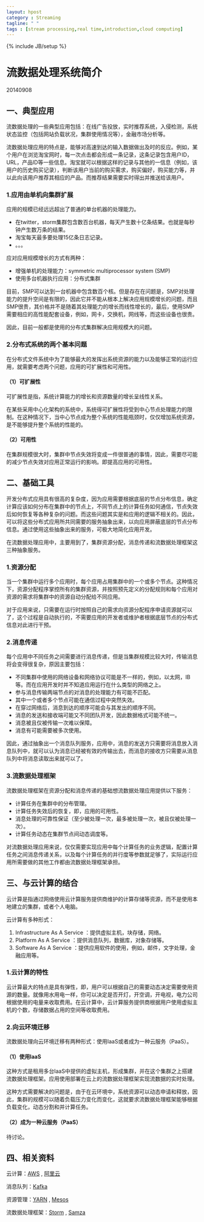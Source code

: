 ```yaml
---
layout: hpost
category : Streaming
tagline: " "
tags : [stream processing,real time,introduction,cloud computing]
---
```

{% include JB/setup %}

# 流数据处理系统简介

20140908

## 一、典型应用

流数据处理的一些典型应用包括：在线广告投放，实时推荐系统，入侵检测，系统状态监控（包括网站负载状况，集群使用情况等），金融市场分析等。

流数据处理应用的特点是，能够对高速到达的输入数据做出及时的反应。例如，某个用户在浏览淘宝网时，每一次点击都会形成一条记录，这条记录包含用户ID，URL，产品ID等一些信息。淘宝就可以根据这样的记录与其他的一信息（例如，该用户的历史购买记录），判断该用户当前的购买需求，购买偏好，购买能力等，并以此向该用户推荐其相应的产品。而推荐结果需要实时得出并推送给该用户。

### 1.应用由单机向集群扩展

应用的规模已经远远超出了普通的单台机器的处理能力。

- 在twitter，storm集群包含数百台机器，每天产生数十亿条结果。也就是每秒钟产生数万条的结果。
- 淘宝每天最多要处理15亿条日志记录。
- 。。。

应对应用规模增长的方式有两种：

- 增强单机的处理能力：symmetric multiprocessor system (SMP)
- 使用多台机器执行应用：分布式集群

目前，SMP可以达到一台机器中包含数百个核。但是存在在问题是，SMP对处理能力的提升空间是有限的，因此它并不能从根本上解决应用规模增长的问题，而且SMP很贵，其价格并不是随着其处理能力的增长而线性增长的，最后，使用SMP需要相应的高性能配套设备，例如，网卡，交换机，网线等，而这些设备也很贵。

因此，目前一般都是使用的分布式集群解决应用规模大的问题。

### 2.分布式系统的两个基本问题

在分布式文件系统中为了能够最大的发挥出系统资源的能力以及能够正常的运行应用，就需要考虑两个问题，应用的可扩展性和可用性。

#### （1）可扩展性

可扩展性是指，系统计算能力的增长和资源数量的增长呈线性关系。

在某些采用中心化架构的系统中，系统得可扩展性将受到中心节点处理能力的限制。在这种情况下，当中心节点成为整个系统的性能瓶颈时，仅仅增加系统资源，是不能够提升整个系统的性能的。

#### （2）可用性

在集群规模很大时，集群中节点失效将变成一件很普通的事情，因此，需要尽可能的减少节点失效对应用正常运行的影响。即提高应用的可用性。

## 二、基础工具

开发分布式应用具有很高的复杂度，因为应用需要根据底层的节点分布信息，确定计算应该如何分布在集群中的节点上，不同节点上的计算任务如何通信，节点失效后如何恢复等各种复杂的问题。而这些问题其实是和应用的逻辑不相关的。因此，可以将这些分布式应用所共同需要的服务抽象出来，以向应用屏蔽底层的节点分布信息。通过使用这些抽象出来的服务，可极大地简化应用开发。

在流数据处理应用中，主要用到了，集群资源分配，消息传递和流数据处理框架这三种抽象服务。

### 1.资源分配

当一个集群中运行多个应用时，每个应用占用集群中的一个或多个节点。这种情况下，资源分配程序掌控所有的集群资源，并按照预先定义的分配规则和每个应用对资源的需求将集群中的资源自动分配给不同应用。

对于应用来说，只需要在运行时按照自己的需求向资源分配程序申请资源就可以了，这个过程是自动执行的，不需要应用的开发者或维护者根据底层节点的分布式信息对此进行干预。

### 2.消息传递

每个应用中不同任务之间需要进行消息传递，但是当集群规模比较大时，传输消息将会变得很复杂，原因主要包括：

- 不同集群中使用的网络设备和网络协议可能是不一样的，例如，以太网，IB等。而在应用开发时并不知道应用运行在什么类型的网络之上。
- 参与消息传输两端节点的对消息的处理能力有可能不匹配。
- 其中一个或者多个节点可能在通信过程中突然失效。
- 在穿过网络后，消息到达的顺序可能会与其发出的顺序不同。
- 消息的发送和接收端可能又不同团队开发，因此数据格式可能不统一。
- 消息被且仅被传输一次难以保障。
- 消息有可能需要被多次使用。

因此，通过抽象出一个消息队列服务，应用中，消息的发送方只需要将消息放入消息队列中，就可以认为消息已经被有效的传输出去，而消息的接收方只需要从消息队列中将消息读取出来就可以了。

### 3.流数据处理框架

流数据处理框架在资源分配和消息传递的基础想流数据处理应用提供以下服务：

- 计算任务在集群中的分布管理。
- 计算任务失效后的恢复，即，应用的可用性。
- 消息处理的可靠性保证（至少被处理一次，最多被处理一次，被且仅被处理一次）。
- 计算任务动态在集群节点间动态调度等。

对流数据处理应用来说，仅仅需要实现应用中每个计算任务的业务逻辑，配置计算任务之间消息传递关系，以及每个计算任务的并行度等参数就足够了，实际运行应用所需要做的其他工作都由流数据处理框架承担。

## 三、与云计算的结合

云计算是指通过网络使用云计算服务提供商维护的计算存储等资源，而不是使用本地建立的集群，或者个人电脑。

云计算有多种形式：

1. Infrastructure As A Service ：提供虚拟主机，块存储，网络。
2. Platform As A Service ：提供消息队列，数据库，对象存储等。
3. Software As A Service ：提供应用软件的使用，例如，邮件，文字处理，金融应用等。

### 1.云计算的特性

云计算最大的特点是具有弹性，即，用户可以根据自己的需要动态决定需要使用资源的数量。就像用水用电一样，你可以决定是否开灯，开空调，开电视，电力公司根据使用的电量来收取费用。在云计算中，云计算服务提供商根据用户使用虚拟主机的个数，存储数据占用的空间等收取费用。

### 2.向云环境迁移

流数据处理向云环境迁移有两种形式：使用IaaS或者成为一种云服务（PaaS）。

#### （1）使用IaaS

这种方式是租用多台IaaS中提供的虚拟主机，形成集群，并在这个集群之上搭建流数据处理框架。应用使用部署在云上的流数据处理框架实现流数据的实时处理。

这种方式需要解决的问题是，由于在云环境中，系统资源可以动态申请和释放，因此，集群的规模可以随着负载压力变化而变化，这就要求流数据处理框架能够根据负载变化，动态分割和并计算任务。

#### （2）成为一种云服务（PaaS）

待讨论。

## 四、相关资料

云计算：[AWS](http://aws.amazon.com) , [阿里云](http://www.aliyun.com)

消息队列：[Kafka](http://kafka.apache.org)

资源管理：[YARN](http://hadoop.apache.org/docs/current/hadoop-yarn/hadoop-yarn-site/YARN.html) , [Mesos](http://mesos.apache.org)

流数据处理框架：[Storm](https://storm.incubator.apache.org) , [Samza](http://samza.incubator.apache.org)

